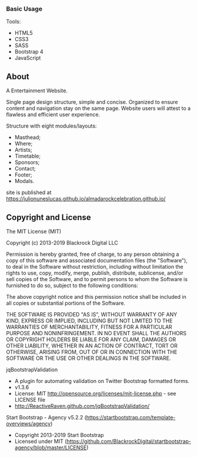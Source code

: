 ### Basic Usage

Tools: 

* HTML5
* CSS3
* SASS
* Bootstrap 4 
* JavaScript

## About

A Entertainment Website.

Single page design structure, simple and concise. Organized to ensure content and navigation stay on the same page. 
Website users will attest to a flawless and efficient user experience.

Structure with eight modules/layouts:

- Masthead;
- Where;
- Artists;
- Timetable;
- Sponsors;
- Contact;
- Footer;
- Modals.

site is published at https://julionuneslucas.github.io/almadarockcelebration.github.io/

## Copyright and License

The MIT License (MIT)

Copyright (c) 2013-2019 Blackrock Digital LLC

Permission is hereby granted, free of charge, to any person obtaining a copy of this software and associated documentation files (the "Software"), to deal
in the Software without restriction, including without limitation the rights to use, copy, modify, merge, publish, distribute, sublicense, and/or sell
copies of the Software, and to permit persons to whom the Software is furnished to do so, subject to the following conditions:

The above copyright notice and this permission notice shall be included in all copies or substantial portions of the Software.

THE SOFTWARE IS PROVIDED "AS IS", WITHOUT WARRANTY OF ANY KIND, EXPRESS OR IMPLIED, INCLUDING BUT NOT LIMITED TO THE WARRANTIES OF MERCHANTABILITY,
FITNESS FOR A PARTICULAR PURPOSE AND NONINFRINGEMENT. IN NO EVENT SHALL THE AUTHORS OR COPYRIGHT HOLDERS BE LIABLE FOR ANY CLAIM, DAMAGES OR OTHER
LIABILITY, WHETHER IN AN ACTION OF CONTRACT, TORT OR OTHERWISE, ARISING FROM, OUT OF OR IN CONNECTION WITH THE SOFTWARE OR THE USE OR OTHER DEALINGS IN
THE SOFTWARE.

jqBootstrapValidation
 * A plugin for automating validation on Twitter Bootstrap formatted forms. 
 * v1.3.6 
 * License: MIT <http://opensource.org/licenses/mit-license.php> - see LICENSE file
 * http://ReactiveRaven.github.com/jqBootstrapValidation/
 
 Start Bootstrap - Agency v5.2.2 (https://startbootstrap.com/template-overviews/agency)
 * Copyright 2013-2019 Start Bootstrap
 * Licensed under MIT (https://github.com/BlackrockDigital/startbootstrap-agency/blob/master/LICENSE)
